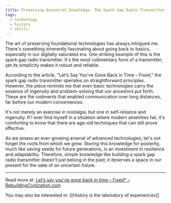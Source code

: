 ```yaml
---
title: Preserving Ancestral Knowledge- The Spark Gap Radio Transmitter
tags:
  - technology
  - history
  - skills
---
```

The art of preserving foundational technologies has always intrigued me. There's something inherently fascinating about going back to basics, especially in our digitally saturated era. One striking example of this is the spark gap radio transmitter. It's the most rudimentary form of a transmitter, yet its simplicity makes it robust and reliable.

According to the article, "Let’s Say You’ve Gone Back in Time – Fixed," the spark gap radio transmitter operates on straightforward principles. However, the piece reminds me that even basic technologies carry the essence of ingenuity and problem-solving that our ancestors put forth. These are the rudiments that enabled communication over long distances, far before our modern conveniences.

It's not merely an exercise in nostalgia, but one in self-reliance and ingenuity. If I ever find myself in a situation where modern amenities fail, it's comforting to know that there are age-old techniques that can still prove effective.

As we amass an ever-growing arsenal of advanced technologies, let's not forget the roots from which we grew. Storing this knowledge for posterity, much like saving seeds for future generations, is an investment in resilience and adaptability. Therefore, simple knowledge like building a spark gap radio transmitter doesn't just belong in the past; it deserves a space in our present for the sake of an uncertain future.

----

Read more at: [Let’s say you’ve gone back in time – Fixed\* – RebuildingCivilization.com](https://www.rebuildingcivilization.com/index.php/2013/04/17/lets-say-youve-gone-back-time-fixed/?utm_source=brainpint&utm_medium=email&utm_campaign=catch_release&utm_term=2023-03-23)

You may also be interested in: [[History is the laboratory of experiences]]